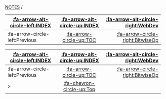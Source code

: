 <nav id="top">

[NOTES](../Index.md) / [](Index.md)

| [:fa-arrow-alt-circle-left:INDEX](../Index.md) | [:fa-arrow-alt-circle-up:INDEX](../Index.md) | [:fa-arrow-alt-circle-right:WebDev](../WebDev/Index.md)  |
| ---------------------------------------------- | :------------------------------------------: | -------------------------------------------------------: |
| :fa-arrow-circle-left:Previous                 | [:fa-arrow-circle-up:TOC](Index.md)          | [:fa-arrow-circle-right:BitwiseOp](BitwiseOperations.md) |

</nav>

<nav id="bottom">

| [:fa-arrow-alt-circle-left:INDEX](../Index.md) | [:fa-arrow-alt-circle-up:INDEX](../Index.md) | [:fa-arrow-alt-circle-right:WebDev](../WebDev/Index.md)  |
| ---------------------------------------------- | :------------------------------------------: | -------------------------------------------------------: |
| :fa-arrow-circle-left:Previous                 | [:fa-arrow-circle-up:TOC](Index.md)          | [:fa-arrow-circle-right:BitwiseOp](BitwiseOperations.md) |
| >                                              | [:fa-chevron-circle-up:Top](#top)            |                                                          |

</nav>